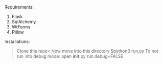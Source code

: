 Requirements:
1) Flask
2) SqlAlchemy
3) WtForms
4) Pillow     

Installations:
> Clone this repo<
> Now move into this directory
> $python3 run.py
To not run into debug  mode:
> open __init__.py
> run.debug=FALSE
